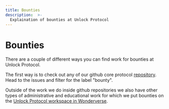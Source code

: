 ```yaml
---
title: Bounties
description:  >-
  Explaination of bounties at Unlock Protocol
---
```


# Bounties

There are a couple of different ways you can find work for bounties at
Unlock Protocol. 

The first way is to check out any of our github core protocol [repository](https://github.com/unlock-protocol/unlock/labels/%F0%9F%92%B0bounty). Head to the issues and filter for the label "bounty".

Outside of the work we do inside github repositories we also have other types of 
administrative and educational work for which we put bounties on the [Unlock
Protocol workspace in Wonderverse](https://app.wonderverse.xyz/organization/unlock/boards?entity=bounty). 